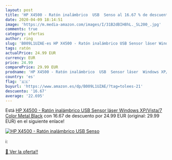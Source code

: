 ```yaml
---
layout: post
title: 'HP X4500 - Ratón inalámbrico  USB  Senso al 16.67 % de descuento'
date: 2020-04-09 18:14:51
image: 'https://m.media-amazon.com/images/I/31B2dBIH8hL._SL200_.jpg'
comments: true
category: ofertas
author: ring
slug: 'B009L1UZAE-es HP X4500 - Ratón inalámbrico USB Sensor láser Windows...'
tags: ratón
actualPrice: 24.99 EUR
currency: EUR
price: 24.99
comparePrice: 29.99 EUR
prodname: 'HP X4500 - Ratón inalámbrico  USB  Sensor láser  Windows XP/Vista/7  Color Metal Black'
country: 'es'
flag: '🇪🇸'
buyurl: 'https://www.amazon.es/dp/B009L1UZAE/?tag=tolees-21'
descuento: '16.67'
average: '22.695'
---
```


Está [HP X4500 - Ratón inalámbrico  USB  Sensor láser  Windows XP/Vista/7  Color Metal Black](https://www.amazon.es/dp/B009L1UZAE/?tag=tolees-21) con 16.67 de descuento por 24.99 EUR (original: 29.99 EUR) en el siguiente enlace!

[![HP X4500 - Ratón inalámbrico  USB  Senso](https://m.media-amazon.com/images/I/31B2dBIH8hL._SL200_.jpg)](https://www.amazon.es/dp/B009L1UZAE/?tag=tolees-21)

ℹ️:


[🛒 Ver la oferta!!](https://www.amazon.es/dp/B009L1UZAE/?tag=tolees-21)

